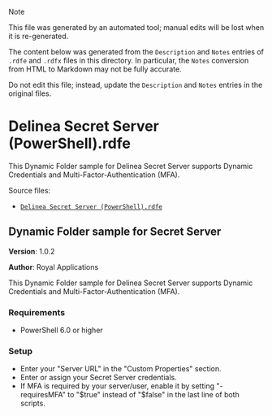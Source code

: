 > [!NOTE]
>
> This file was generated by an automated tool; manual edits will be lost when it is re-generated.
>
> The content below was generated from the `Description` and `Notes` entries of `.rdfe` and `.rdfx` files in this directory.
> In particular, the `Notes` conversion from HTML to Markdown may not be fully accurate.
>
> Do not edit this file; instead, update the `Description` and `Notes` entries in the original files.

# <a name="toc-Delinea-Secret-Server-PowerShell-rdfe"></a> Delinea Secret Server (PowerShell).rdfe

This Dynamic Folder sample for Delinea Secret Server supports Dynamic Credentials and Multi-Factor-Authentication (MFA).

Source files:

- [`Delinea Secret Server (PowerShell).rdfe`](./Delinea%20Secret%20Server%20%28PowerShell%29.rdfe)

## **Dynamic Folder sample for Secret Server**

**Version**: 1.0.2

**Author**: Royal Applications

This Dynamic Folder sample for Delinea Secret Server supports Dynamic Credentials and Multi-Factor-Authentication (MFA).

### **Requirements**

- PowerShell 6.0 or higher

### **Setup**

- Enter your "Server URL" in the "Custom Properties" section.
- Enter or assign your Secret Server credentials.
- If MFA is required by your server/user, enable it by setting "-requiresMFA" to "$true" instead of "$false" in the last line of both scripts.

